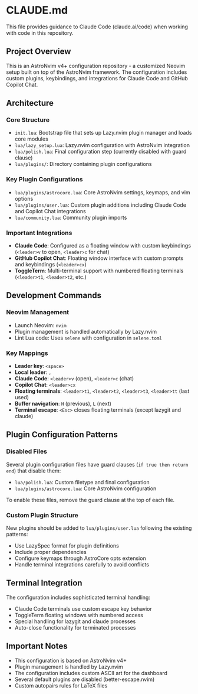# CLAUDE.md

This file provides guidance to Claude Code (claude.ai/code) when working with code in this repository.

## Project Overview

This is an AstroNvim v4+ configuration repository - a customized Neovim setup built on top of the AstroNvim framework. The configuration includes custom plugins, keybindings, and integrations for Claude Code and GitHub Copilot Chat.

## Architecture

### Core Structure
- `init.lua`: Bootstrap file that sets up Lazy.nvim plugin manager and loads core modules
- `lua/lazy_setup.lua`: Lazy.nvim configuration with AstroNvim integration
- `lua/polish.lua`: Final configuration step (currently disabled with guard clause)
- `lua/plugins/`: Directory containing plugin configurations

### Key Plugin Configurations
- `lua/plugins/astrocore.lua`: Core AstroNvim settings, keymaps, and vim options
- `lua/plugins/user.lua`: Custom plugin additions including Claude Code and Copilot Chat integrations
- `lua/community.lua`: Community plugin imports

### Important Integrations
- **Claude Code**: Configured as a floating window with custom keybindings (`<leader>v` to open, `<leader>c` for chat)
- **GitHub Copilot Chat**: Floating window interface with custom prompts and keybindings (`<leader>cx`)
- **ToggleTerm**: Multi-terminal support with numbered floating terminals (`<leader>t1`, `<leader>t2`, etc.)

## Development Commands

### Neovim Management
- Launch Neovim: `nvim`
- Plugin management is handled automatically by Lazy.nvim
- Lint Lua code: Uses `selene` with configuration in `selene.toml`

### Key Mappings
- **Leader key**: `<space>`
- **Local leader**: `,`
- **Claude Code**: `<leader>v` (open), `<leader>c` (chat)
- **Copilot Chat**: `<leader>cx`
- **Floating terminals**: `<leader>t1`, `<leader>t2`, `<leader>t3`, `<leader>tt` (last used)
- **Buffer navigation**: `H` (previous), `L` (next)
- **Terminal escape**: `<Esc>` closes floating terminals (except lazygit and claude)

## Plugin Configuration Patterns

### Disabled Files
Several plugin configuration files have guard clauses (`if true then return end`) that disable them:
- `lua/polish.lua`: Custom filetype and final configuration
- `lua/plugins/astrocore.lua`: Core AstroNvim configuration

To enable these files, remove the guard clause at the top of each file.

### Custom Plugin Structure
New plugins should be added to `lua/plugins/user.lua` following the existing patterns:
- Use LazySpec format for plugin definitions
- Include proper dependencies
- Configure keymaps through AstroCore opts extension
- Handle terminal integrations carefully to avoid conflicts

## Terminal Integration

The configuration includes sophisticated terminal handling:
- Claude Code terminals use custom escape key behavior
- ToggleTerm floating windows with numbered access
- Special handling for lazygit and claude processes
- Auto-close functionality for terminated processes

## Important Notes

- This configuration is based on AstroNvim v4+
- Plugin management is handled by Lazy.nvim
- The configuration includes custom ASCII art for the dashboard
- Several default plugins are disabled (better-escape.nvim)
- Custom autopairs rules for LaTeX files
